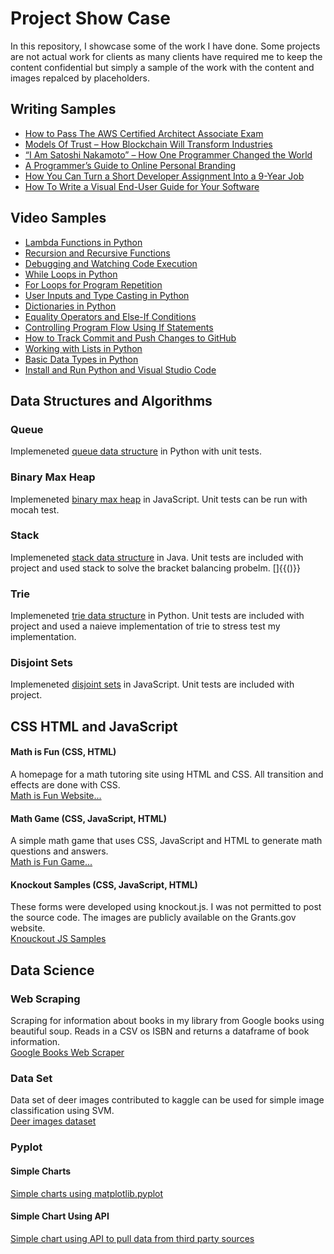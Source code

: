 # Project Show Case
In this repository, I showcase some of the work I have done. Some projects are not actual work for clients as many clients have required me to keep the content confidential but simply a sample of the work with the content and images repalced by placeholders.

## Writing Samples
<ul>
  <li><a href='https://simpleprogrammer.com/aws-certified-architect-associate-exam/'>How to Pass The AWS Certified Architect Associate Exam</a></li>
  <li><a href='https://simpleprogrammer.com/models-of-trust-blockchain/'>Models Of Trust – How Blockchain Will Transform Industries</a></li>
<li><a href='https://simpleprogrammer.com/satoshi-nakamoto-changed-world/'>“I Am Satoshi Nakamoto” – How One Programmer Changed the World</a></li>
<li><a href='https://simpleprogrammer.com/online-personal-branding/'>A Programmer’s Guide to Online Personal Branding</a></li>
<li><a href='https://simpleprogrammer.com/lean-software-solutions/'>How You Can Turn a Short Developer Assignment Into a 9-Year Job</a></li>
 <li><a href='https://simpleprogrammer.com/write-visual-end-user-guide/'>How To Write a Visual End-User Guide for Your Software</a></li>
</ul>

## Video Samples
<ul>
<li><a href='https://youtu.be/YxIhO4w06Rw'>Lambda Functions in Python</a></li>
<li><a href='https://youtu.be/ZG8KN2e2FFk'>Recursion and Recursive Functions</a></li>
<li><a href='https://youtu.be/PhrfN-cGSXM'>Debugging and Watching Code Execution</a></li>
 <li><a href='https://youtu.be/aB3yDayCjrQ/'>While Loops in Python</a></li>
<li><a href='https://youtu.be/c8lr8mV-_Eg/'>For Loops for Program Repetition</a></li>
<li><a href='https://youtu.be/ngvUujVYxds/'>User Inputs and Type Casting in Python</a></li>
<li><a href='https://youtu.be/ATGIvXFeEw4/'>Dictionaries in Python</a></li>
<li><a href='https://youtu.be/CItFu1v8u_Q/'>Equality Operators and Else-If Conditions</a></li>
<li><a href='https://youtu.be/4houDL9pXy0/'>Controlling Program Flow Using If Statements</a></li>
<li><a href='https://youtu.be/1lACnYejU2I/'>How to Track Commit and Push Changes to GitHub</a></li>
<li><a href='https://youtu.be/oqacETZqmmc/'>Working with Lists in Python</a></li>
<li><a href='https://youtu.be/lsWnRRmoceg/'>Basic Data Types in Python</a></li>
<li><a href='https://youtu.be/7_7_mrdREag/'>Install and Run Python and Visual Studio Code</a></li>
</ul>

## Data Structures and Algorithms

### Queue
Implemeneted <a href='https://github.com/fakhtar/DataStructuresAndAlgorithms/tree/master/Queue'>queue data structure</a> in Python with unit tests.

### Binary Max Heap
Implemeneted <a href='https://github.com/fakhtar/DataStructuresAndAlgorithms/tree/master/Binary%20Heap'>binary max heap</a> in JavaScript. Unit tests can be run with mocah test.

### Stack
Implemeneted <a href='https://github.com/fakhtar/DataStructuresAndAlgorithms/tree/master/stackInJava'>stack data structure</a> in Java. Unit tests are included with project and used stack to solve the bracket balancing probelm. []{{()}}

### Trie
Implemeneted <a href='https://github.com/fakhtar/DataStructuresAndAlgorithms/tree/master/Trie'>trie data structure</a> in Python. Unit tests are included with project and used a naieve implementation of trie to stress test my implementation.

### Disjoint Sets
Implemeneted <a href='https://github.com/fakhtar/DataStructuresAndAlgorithms/tree/master/Disjoint%20sets'>disjoint sets</a> in JavaScript. Unit tests are included with project.

## CSS HTML and JavaScript

#### Math is Fun (CSS, HTML)
A homepage for a math tutoring site using HTML and CSS. All transition and effects are done with CSS.
<br>
<a href='http://1faisal.offyoucode.co.uk/MathIsFun/'>Math is Fun Website...</a>

#### Math Game (CSS, JavaScript, HTML)
A simple math game that uses CSS, JavaScript and HTML to generate math questions and answers.
<br>
<a href='http://1faisal.offyoucode.co.uk/MathGame/'>Math is Fun Game...</a>

#### Knockout Samples (CSS, JavaScript, HTML)
These forms were developed using knockout.js. I was not permitted to post the source code. The images are publicly available on the Grants.gov website. <br>
<a href='Knockoutsamples.md'>Knouckout JS Samples</a>


## Data Science

### Web Scraping
Scraping for information about books in my library from Google books using beautiful soup. Reads in a CSV os ISBN and returns a dataframe of book information. <br>
<a href='https://github.com/fakhtar/ProjectShowCase/blob/master/Data%20Science/Books%20Information%20using%20Google%20Books%20Scraping.ipynb'>Google Books Web Scraper</a>

### Data Set
Data set of deer images contributed to kaggle can be used for simple image classification using SVM. 
<br>
<a href='https://www.kaggle.com/dataset/25fb0c2a4d278799312a961807b4bd9c89c8d3de550a19847635523824e48736'>Deer images dataset</a>

### Pyplot

#### Simple Charts
<a href='https://github.com/fakhtar/ProjectShowCase/blob/master/Data%20Science/Simple%20Charts.ipynb'>Simple charts using matplotlib.pyplot</a>


#### Simple Chart Using API
<a href='https://github.com/fakhtar/ProjectShowCase/blob/master/Data%20Science/Chart%20Using%20API.ipynb'>Simple chart using API to pull data from third party sources</a>



